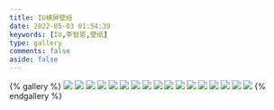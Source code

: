```yaml
---
title: IU横屏壁纸
date: 2022-05-03 01:54:39
keywords: [IU,李智恩,壁纸]
type: gallery
comments: false
aside: false
---
```



{% gallery %}
![](https://img.gejiba.com/images/bcfeabffe7b865f4ced0e0f6c64f5f4e.jpg)
![](https://img.gejiba.com/images/9996073d483e39596325273bc35354cf.jpg)
![](https://img.gejiba.com/images/6eff07b3b9e107388f50c0053d9bb43c.jpg)
![](https://img.gejiba.com/images/2ed4b7ae4766466b8722d1d6604d9d8e.jpg)
![](https://img.gejiba.com/images/a24b72cb1cf7b910df0685acd2d03e4a.jpg)
![](https://img.gejiba.com/images/40cb32b94f3db1615d8785632192a4e8.jpg)
![](https://img.gejiba.com/images/956886f88f1353e26f55bf24219bdb14.jpg)
![](https://img.gejiba.com/images/c2038367435478c2ad71046cbb9a9228.jpg)
![](https://img.gejiba.com/images/a800331719d998be16a3249131ac98a2.jpg)
![](https://img.gejiba.com/images/85e609e128bc533cfaa6cb25f2d7a2eb.jpg)
![](https://img.gejiba.com/images/c55648e4eef04930653f90638e1fc601.jpg)
![](https://img.gejiba.com/images/5e8fe19e69241dec14988ddc4a63e19e.jpg)
![](https://img.gejiba.com/images/70c03093b6f23a0ec960d2b303700410.jpg)
![](https://img.gejiba.com/images/67f933ad2166ab062721d4a6c2776229.jpg)
![](https://img.gejiba.com/images/ce96180c85c78b980a452c30cae159a3.jpg)
![](https://img.gejiba.com/images/dd8f5e1f0071c74cf9f00304b8937a1d.jpg)
![](https://img.gejiba.com/images/97f7ebfce758e5c18936539991181def.jpg)
{% endgallery %}

